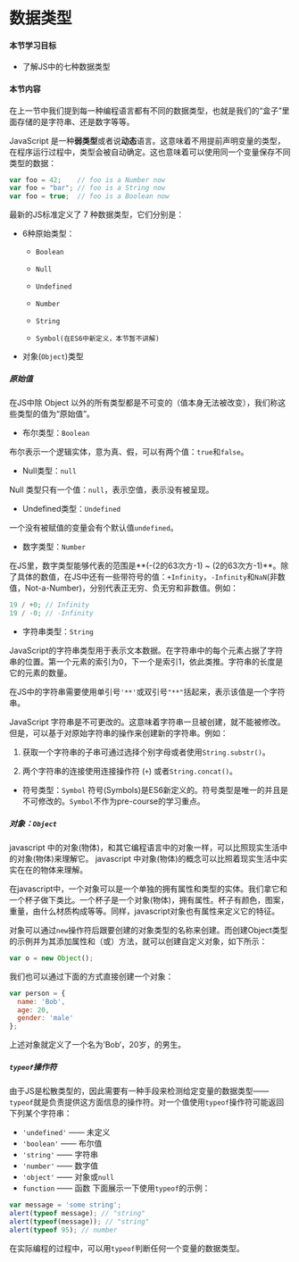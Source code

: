 # 数据类型

#### 本节学习目标

* 了解JS中的七种数据类型

#### 本节内容

在上一节中我们提到每一种编程语言都有不同的数据类型，也就是我们的“盒子”里面存储的是字符串、还是数字等等。

JavaScript 是一种**弱类型**或者说**动态**语言。这意味着不用提前声明变量的类型，在程序运行过程中，类型会被自动确定。这也意味着可以使用同一个变量保存不同类型的数据：

```JavaScript
var foo = 42;    // foo is a Number now
var foo = "bar"; // foo is a String now
var foo = true;  // foo is a Boolean now
```

最新的JS标准定义了 7 种数据类型，它们分别是：

* 6种原始类型：

  * `Boolean`

  * `Null`

  * `Undefined`

  * `Number`

  * `String`

  * `Symbol(在ES6中新定义，本节暂不讲解)`

* 对象\(`Object`\)类型

##### 原始值

在JS中除 Object 以外的所有类型都是不可变的（值本身无法被改变），我们称这些类型的值为“原始值”。

* 布尔类型：`Boolean`

布尔表示一个逻辑实体，意为真、假，可以有两个值：`true`和`false`。

* Null类型：`null`

Null 类型只有一个值：`null`，表示空值，表示没有被呈现。

* Undefined类型：`Undefined`

一个没有被赋值的变量会有个默认值`undefined`。

* 数字类型：`Number`

在JS里，数字类型能够代表的范围是**\(-\(2的63次方-1\) ~ \(2的63次方-1\)**。除了具体的数值，在JS中还有一些带符号的值：`+Infinity`，`-Infinity`和`NaN`\(非数值，Not-a-Number\)，分别代表正无穷、负无穷和非数值。例如：

```JavaScript
19 / +0; // Infinity
19 / -0; // -Infinity
```

* 字符串类型：`String`

JavaScript的字符串类型用于表示文本数据。在字符串中的每个元素占据了字符串的位置。第一个元素的索引为0，下一个是索引1，依此类推。字符串的长度是它的元素的数量。

在JS中的字符串需要使用单引号`'**'`或双引号`"**"`括起来，表示该值是一个字符串。

JavaScript 字符串是不可更改的。这意味着字符串一旦被创建，就不能被修改。但是，可以基于对原始字符串的操作来创建新的字符串。例如：

1. 获取一个字符串的子串可通过选择个别字母或者使用`String.substr()`。

2. 两个字符串的连接使用连接操作符 \(`+`\) 或者`String.concat()`。


* 符号类型：`Symbol`
符号(Symbols)是ES6新定义的。符号类型是唯一的并且是不可修改的。`Symbol`不作为pre-course的学习重点。

##### 对象：`Object`
javascript 中的对象(物体)，和其它编程语言中的对象一样，可以比照现实生活中的对象(物体)来理解它。 javascript 中对象(物体)的概念可以比照着现实生活中实实在在的物体来理解。

在javascript中，一个对象可以是一个单独的拥有属性和类型的实体。我们拿它和一个杯子做下类比。一个杯子是一个对象(物体)，拥有属性。杯子有颜色，图案，重量，由什么材质构成等等。同样，javascript对象也有属性来定义它的特征。

对象可以通过`new`操作符后跟要创建的对象类型的名称来创建。而创建Object类型的示例并为其添加属性和（或）方法，就可以创建自定义对象，如下所示：
```JavaScript
var o = new Object();
```
我们也可以通过下面的方式直接创建一个对象：
```JavaScript
var person = {
  name: 'Bob',
  age: 20,
  gender: 'male'
};
```
上述对象就定义了一个名为’Bob‘，20岁，的男生。

##### `typeof`操作符
由于JS是松散类型的，因此需要有一种手段来检测给定变量的数据类型——`typeof`就是负责提供这方面信息的操作符。对一个值使用`typeof`操作符可能返回下列某个字符串：
* `'undefined'` —— 未定义
* `'boolean'` —— 布尔值
* `'string'` —— 字符串
* `'number'` —— 数字值
* `'object'` —— 对象或`null`
* `function` —— 函数
下面展示一下使用`typeof`的示例：
```JavaScript
var message = 'some string';
alert(typeof message); // "string"
alert(typeof(message)); // "string"
alert(typeof 95); // number
```
在实际编程的过程中，可以用`typeof`判断任何一个变量的数据类型。